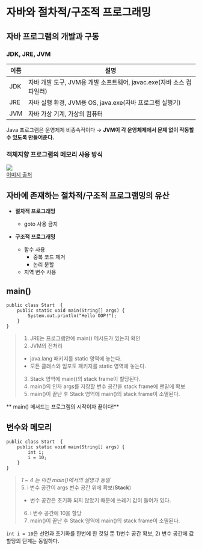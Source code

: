 # 자바와 절차적/구조적 프로그래밍

## 자바 프로그램의 개발과 구동 

### JDK, JRE, JVM
| 이름  | 설명                                            |
|-----|-----------------------------------------------|
| JDK | 자바 개발 도구, JVM용 개발 소프트웨어, javac.exe(자바 소스 컴파일러) |
| JRE | 자바 실행 환경, JVM용 OS, java.exe(자바 프로그램 실행기)      |
| JVM | 자바 가상 기계, 가상의 컴퓨터                             |

Java 프로그램은 운영체제 비종속적이다 → **JVM이 각 운영체제에서 문제 없이 작동할 수 있도록 만들어준다.**

### 객체지향 프로그램의 메모리 사용 방식  
![](https://img1.daumcdn.net/thumb/R1280x0/?scode=mtistory2&fname=http%3A%2F%2Fcfile23.uf.tistory.com%2Fimage%2F9988E33359A771AB09B623)   
[이미지 출처](https://lktprogrammer.tistory.com/1)

## 자바에 존재하는 절차적/구조적 프로그램밍의 유산
* **절차적 프로그래밍**   
  * goto 사용 금지

* **구조적 프로그래밍**   
  * 함수 사용
    * 중복 코드 제거
    * 논리 분할
  * 지역 변수 사용 


## main()
```
public class Start  {
    public static void main(String[] args) {
        System.out.println("Hello OOP!");
    }
}
```
>1. JRE는 프로그램안에 main() 메서드가 있는지 확인
>2. JVM의 전처리
>   * java.lang 패키지를 static 영역에 놓는다.
>   * 모든 클래스와 임포토 패키지를 static 영역에 놓는다.
>3. Stack 영역에 main()의 stack frame이 할당된다.
>4. main()의 인자 args를 저장할 변수 공간을 stack frame에 맨밑에 확보
>5. main()이 끝난 후 Stack 영역에 main()의 stack frame이 소멸된다.

** main() 메서드는 프로그램의 시작이자 끝이다!**

## 변수와 메모리
```
public class Start  {
    public static void main(String[] args) {
        int i;
        i = 10;
    }
}
```
>_1 ~ 4 는 이전 main()에서의 설명과 동일_  
>5. i 변수 공간이 args 변수 공간 위에 확보(**Stack**)
>   * 변수 공간은 초기화 되지 않았기 때문에 쓰레기 값이 들어가 있다.
>6. i 변수 공간에 10을 할당 
>7. main()이 끝난 후 Stack 영역에 main()의 stack frame이 소멸된다.

```int i = 10```은 선언과 초기화를 한번에 한 것일 뿐 1)변수 공간 확보, 2) 변수 공간에 값 할당의 단계는 동일하다.


